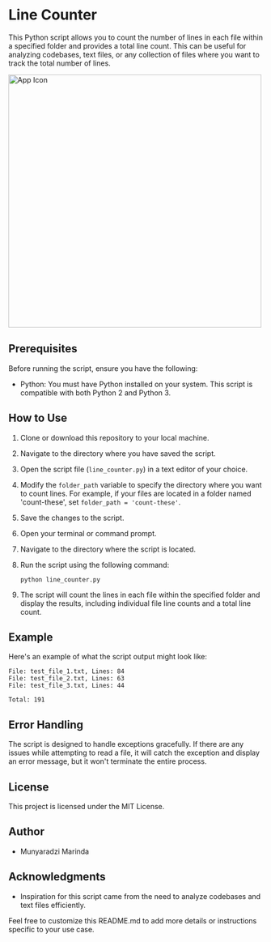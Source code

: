 # Line Counter

This Python script allows you to count the number of lines in each file within a specified folder and provides a total line count. This can be useful for analyzing codebases, text files, or any collection of files where you want to track the total number of lines.

<img src="https://github.com/Munya-Marinda/python-count-lines-in-files/assets/84540577/492f3c52-d752-4998-a0ff-91fc78533fe7" alt="App Icon" width="500px" > 

## Prerequisites

Before running the script, ensure you have the following:

- Python: You must have Python installed on your system. This script is compatible with both Python 2 and Python 3.

## How to Use

1. Clone or download this repository to your local machine.

2. Navigate to the directory where you have saved the script.

3. Open the script file (`line_counter.py`) in a text editor of your choice.

4. Modify the `folder_path` variable to specify the directory where you want to count lines. For example, if your files are located in a folder named 'count-these', set `folder_path = 'count-these'`.

5. Save the changes to the script.

6. Open your terminal or command prompt.

7. Navigate to the directory where the script is located.

8. Run the script using the following command:

   ```
   python line_counter.py
   ```

9. The script will count the lines in each file within the specified folder and display the results, including individual file line counts and a total line count.

## Example

Here's an example of what the script output might look like:

```
File: test_file_1.txt, Lines: 84
File: test_file_2.txt, Lines: 63
File: test_file_3.txt, Lines: 44

Total: 191
```

## Error Handling

The script is designed to handle exceptions gracefully. If there are any issues while attempting to read a file, it will catch the exception and display an error message, but it won't terminate the entire process.

## License

This project is licensed under the MIT License. 

## Author

- Munyaradzi Marinda

## Acknowledgments

- Inspiration for this script came from the need to analyze codebases and text files efficiently.

Feel free to customize this README.md to add more details or instructions specific to your use case.

